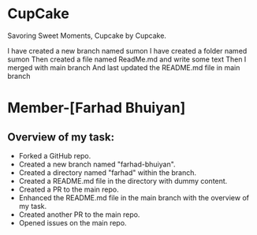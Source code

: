 # CupCake
Savoring Sweet Moments, Cupcake by Cupcake.


I have created a new branch named sumon
I have created a folder named sumon
Then created a file named ReadMe.md and write some text
Then I merged with main branch
And last updated the README.md file in main branch

# Member-[Farhad Bhuiyan] 
## Overview of my task: 
- Forked a GitHub repo.
- Created a new branch named "farhad-bhuiyan". 
- Created a directory named "farhad" within the branch. 
- Created a README.md file in the directory with dummy content. 
- Created a PR to the main repo. 
- Enhanced the README.md file in the main branch with the overview of my task.
- Created another PR to the main repo. 
- Opened issues on the main repo.
